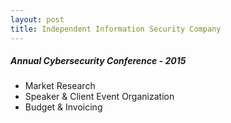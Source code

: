 ```yaml
---
layout: post
title: Independent Information Security Company
---
```


##### Annual Cybersecurity Conference - 2015 
* Market Research
* Speaker & Client Event Organization
* Budget & Invoicing 
